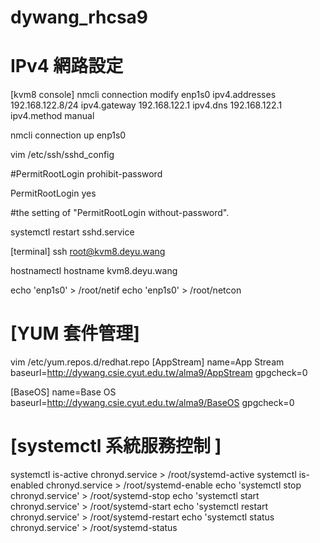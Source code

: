 # dywang_rhcsa9
# IPv4 網路設定 
[kvm8 console]
nmcli connection modify enp1s0 ipv4.addresses 192.168.122.8/24 ipv4.gateway 192.168.122.1 ipv4.dns 192.168.122.1 ipv4.method manual

nmcli connection up enp1s0

vim /etc/ssh/sshd_config

#PermitRootLogin prohibit-password

PermitRootLogin yes

#the setting of "PermitRootLogin without-password".

systemctl restart sshd.service

[terminal]
ssh root@kvm8.deyu.wang

hostnamectl hostname kvm8.deyu.wang

echo 'enp1s0' > /root/netif
echo 'enp1s0' > /root/netcon

# [YUM 套件管理]
vim /etc/yum.repos.d/redhat.repo
[AppStream]
name=App Stream
baseurl=http://dywang.csie.cyut.edu.tw/alma9/AppStream
gpgcheck=0

[BaseOS]
name=Base OS
baseurl=http://dywang.csie.cyut.edu.tw/alma9/BaseOS
gpgcheck=0

# [systemctl 系統服務控制 ]
systemctl is-active chronyd.service > /root/systemd-active
systemctl is-enabled chronyd.service > /root/systemd-enable
echo 'systemctl stop chronyd.service' > /root/systemd-stop
echo 'systemctl start chronyd.service' > /root/systemd-start
echo 'systemctl restart chronyd.service' > /root/systemd-restart
echo 'systemctl status chronyd.service' > /root/systemd-status
